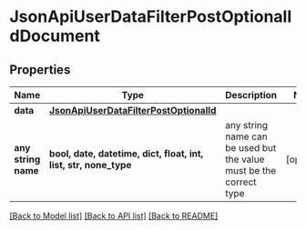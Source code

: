 # JsonApiUserDataFilterPostOptionalIdDocument


## Properties
Name | Type | Description | Notes
------------ | ------------- | ------------- | -------------
**data** | [**JsonApiUserDataFilterPostOptionalId**](JsonApiUserDataFilterPostOptionalId.md) |  | 
**any string name** | **bool, date, datetime, dict, float, int, list, str, none_type** | any string name can be used but the value must be the correct type | [optional]

[[Back to Model list]](../README.md#documentation-for-models) [[Back to API list]](../README.md#documentation-for-api-endpoints) [[Back to README]](../README.md)


